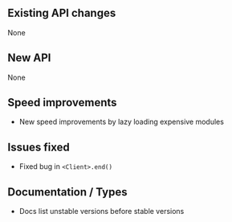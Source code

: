 ## Existing API changes
None

## New API
None

## Speed improvements
* New speed improvements by lazy loading expensive modules

## Issues fixed
* Fixed bug in `<Client>.end()`

## Documentation / Types
* Docs list unstable versions before stable versions
